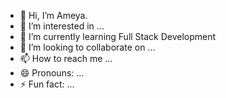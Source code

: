 - 👋 Hi, I’m Ameya.
- 👀 I’m interested in ...
- 🌱 I’m currently learning Full Stack Development
- 💞️ I’m looking to collaborate on ...
- 📫 How to reach me ...
- 😄 Pronouns: ...
- ⚡ Fun fact: ...

<!---
ameya-webdeveloper/ameya-webdeveloper is a ✨ special ✨ repository because its `README.md` (this file) appears on your GitHub profile.
You can click the Preview link to take a look at your changes.
--->
